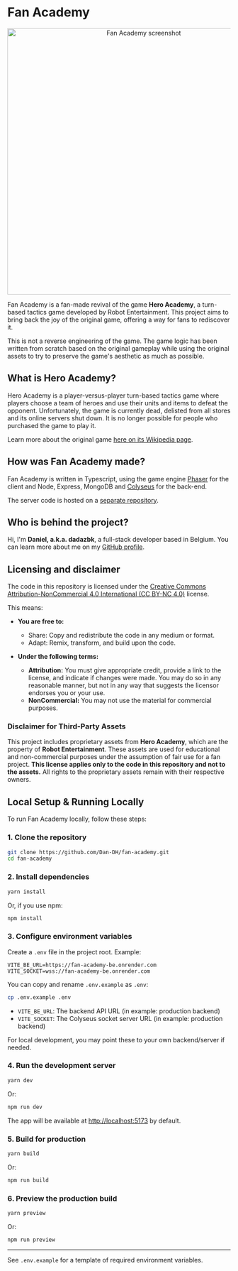 # Fan Academy

<p align="center">
<a href="https://fan-academy.onrender.com/"><img src="./readmeImage.webp" alt="Fan Academy screenshot" width="600" height="auto"></a>
</p>

Fan Academy is a fan-made revival of the game **Hero Academy**, a turn-based tactics game developed by Robot Entertainment. This project aims to bring back the joy of the original game, offering a way for fans to rediscover it.

This is not a reverse engineering of the game. The game logic has been written from scratch based on the original gameplay while using the original assets to try to preserve the game's aesthetic as much as possible.

## What is Hero Academy?

Hero Academy is a player-versus-player turn-based tactics game where players choose a team of heroes and use their units and items to defeat the opponent. Unfortunately, the game is currently dead, delisted from all stores and its online servers shut down. It is no longer possible for people who purchased the game to play it.

Learn more about the original game [here on its Wikipedia page](https://en.wikipedia.org/wiki/Hero_Academy).

## How was Fan Academy made?

Fan Academy is written in Typescript, using the game engine [Phaser](https://phaser.io/) for the client and Node, Express, MongoDB and [Colyseus](https://colyseus.io/) for the back-end.

The server code is hosted on a [separate repository](https://github.com/Dan-DH/fan-academy-be).

## Who is behind the project?

Hi, I'm **Daniel, a.k.a. dadazbk**, a full-stack developer based in Belgium. You can learn more about me on my [GitHub profile](https://github.com/Dan-DH).

## Licensing and disclaimer

The code in this repository is licensed under the [Creative Commons Attribution-NonCommercial 4.0 International (CC BY-NC 4.0)](https://creativecommons.org/licenses/by-nc/4.0/) license.

This means:
- **You are free to:**
  - Share: Copy and redistribute the code in any medium or format.
  - Adapt: Remix, transform, and build upon the code.

- **Under the following terms:**
  - **Attribution:** You must give appropriate credit, provide a link to the license, and indicate if changes were made. You may do so in any reasonable manner, but not in any way that suggests the licensor endorses you or your use.
  - **NonCommercial:** You may not use the material for commercial purposes.

### **Disclaimer for Third-Party Assets**

This project includes proprietary assets from **Hero Academy**, which are the property of **Robot Entertainment**. These assets are used for educational and non-commercial purposes under the assumption of fair use for a fan project. **This license applies only to the code in this repository and not to the assets.** All rights to the proprietary assets remain with their respective owners.

## Local Setup & Running Locally

To run Fan Academy locally, follow these steps:

### 1. Clone the repository
```sh
git clone https://github.com/Dan-DH/fan-academy.git
cd fan-academy
```

### 2. Install dependencies
```sh
yarn install
```
Or, if you use npm:
```sh
npm install
```

### 3. Configure environment variables
Create a `.env` file in the project root. Example:
```env
VITE_BE_URL=https://fan-academy-be.onrender.com
VITE_SOCKET=wss://fan-academy-be.onrender.com
```
You can copy and rename `.env.example` as `.env`:
```sh
cp .env.example .env
```

- `VITE_BE_URL`: The backend API URL (in example: production backend)
- `VITE_SOCKET`: The Colyseus socket server URL (in example: production backend)

For local development, you may point these to your own backend/server if needed.

### 4. Run the development server
```sh
yarn dev
```
Or:
```sh
npm run dev
```

The app will be available at [http://localhost:5173](http://localhost:5173) by default.

### 5. Build for production
```sh
yarn build
```
Or:
```sh
npm run build
```

### 6. Preview the production build
```sh
yarn preview
```
Or:
```sh
npm run preview
```

---

See `.env.example` for a template of required environment variables.
